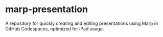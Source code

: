 # marp-presentation
A repository for quickly creating and editing presentations using Marp in GitHub Codespaces, optimized for iPad usage.
